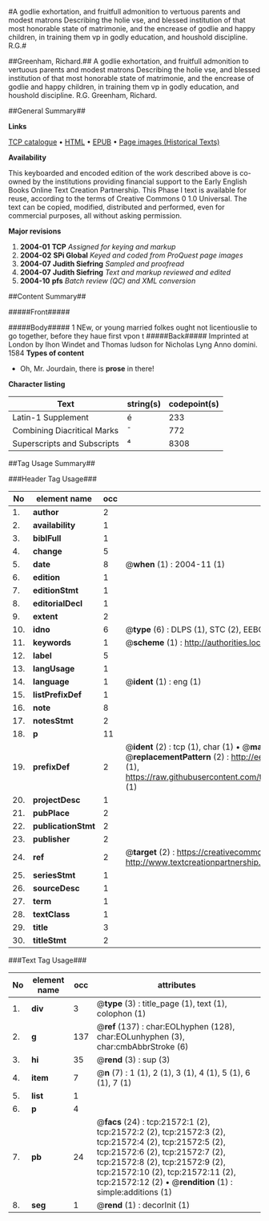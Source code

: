 #A godlie exhortation, and fruitfull admonition to vertuous parents and modest matrons Describing the holie vse, and blessed institution of that most honorable state of matrimonie, and the encrease of godlie and happy children, in training them vp in godly education, and houshold discipline. R.G.#

##Greenham, Richard.##
A godlie exhortation, and fruitfull admonition to vertuous parents and modest matrons Describing the holie vse, and blessed institution of that most honorable state of matrimonie, and the encrease of godlie and happy children, in training them vp in godly education, and houshold discipline. R.G.
Greenham, Richard.

##General Summary##

**Links**

[TCP catalogue](http://www.ota.ox.ac.uk/tcp/)  • 
[HTML](http://tei.it.ox.ac.uk/tcp/Texts-HTML/free/A01/A01383.html)  • 
[EPUB](http://tei.it.ox.ac.uk/tcp/Texts-EPUB/free/A01/A01383.epub) • 
[Page images (Historical Texts)](https://data.historicaltexts.jisc.ac.uk/view?pubId=eebo-99856056e&pageId=eebo-99856056e-21572-1)

**Availability**

This keyboarded and encoded edition of the
	       work described above is co-owned by the institutions
	       providing financial support to the Early English Books
	       Online Text Creation Partnership. This Phase I text is
	       available for reuse, according to the terms of Creative
	       Commons 0 1.0 Universal. The text can be copied,
	       modified, distributed and performed, even for
	       commercial purposes, all without asking permission.

**Major revisions**

1. __2004-01__ __TCP__ *Assigned for keying and markup*
1. __2004-02__ __SPi Global__ *Keyed and coded from ProQuest page images*
1. __2004-07__ __Judith Siefring__ *Sampled and proofread*
1. __2004-07__ __Judith Siefring__ *Text and markup reviewed and edited*
1. __2004-10__ __pfs__ *Batch review (QC) and XML conversion*

##Content Summary##

#####Front#####

#####Body#####
1 NEw, or young married folkes ought not licentiouslie to go together, before they haue first vpon t
#####Back#####
Imprinted at London by Ihon Windet and Thomas Iudson for Nicholas Lyng Anno domini. 1584
**Types of content**

  * Oh, Mr. Jourdain, there is **prose** in there!

**Character listing**


|Text|string(s)|codepoint(s)|
|---|---|---|
|Latin-1 Supplement|é|233|
|Combining             Diacritical Marks|̄|772|
|Superscripts             and Subscripts|⁴|8308|

##Tag Usage Summary##

###Header Tag Usage###

|No|element name|occ|attributes|
|---|---|---|---|
|1.|__author__|2||
|2.|__availability__|1||
|3.|__biblFull__|1||
|4.|__change__|5||
|5.|__date__|8| @__when__ (1) : 2004-11 (1)|
|6.|__edition__|1||
|7.|__editionStmt__|1||
|8.|__editorialDecl__|1||
|9.|__extent__|2||
|10.|__idno__|6| @__type__ (6) : DLPS (1), STC (2), EEBO-CITATION (1), PROQUEST (1), VID (1)|
|11.|__keywords__|1| @__scheme__ (1) : http://authorities.loc.gov/ (1)|
|12.|__label__|5||
|13.|__langUsage__|1||
|14.|__language__|1| @__ident__ (1) : eng (1)|
|15.|__listPrefixDef__|1||
|16.|__note__|8||
|17.|__notesStmt__|2||
|18.|__p__|11||
|19.|__prefixDef__|2| @__ident__ (2) : tcp (1), char (1)  •  @__matchPattern__ (2) : ([0-9\-]+):([0-9IVX]+) (1), (.+) (1)  •  @__replacementPattern__ (2) : http://eebo.chadwyck.com/downloadtiff?vid=$1&page=$2 (1), https://raw.githubusercontent.com/textcreationpartnership/Texts/master/tcpchars.xml#$1 (1)|
|20.|__projectDesc__|1||
|21.|__pubPlace__|2||
|22.|__publicationStmt__|2||
|23.|__publisher__|2||
|24.|__ref__|2| @__target__ (2) : https://creativecommons.org/publicdomain/zero/1.0/ (1), http://www.textcreationpartnership.org/docs/. (1)|
|25.|__seriesStmt__|1||
|26.|__sourceDesc__|1||
|27.|__term__|1||
|28.|__textClass__|1||
|29.|__title__|3||
|30.|__titleStmt__|2||


###Text Tag Usage###

|No|element name|occ|attributes|
|---|---|---|---|
|1.|__div__|3| @__type__ (3) : title_page (1), text (1), colophon (1)|
|2.|__g__|137| @__ref__ (137) : char:EOLhyphen (128), char:EOLunhyphen (3), char:cmbAbbrStroke (6)|
|3.|__hi__|35| @__rend__ (3) : sup (3)|
|4.|__item__|7| @__n__ (7) : 1 (1), 2 (1), 3 (1), 4 (1), 5 (1), 6 (1), 7 (1)|
|5.|__list__|1||
|6.|__p__|4||
|7.|__pb__|24| @__facs__ (24) : tcp:21572:1 (2), tcp:21572:2 (2), tcp:21572:3 (2), tcp:21572:4 (2), tcp:21572:5 (2), tcp:21572:6 (2), tcp:21572:7 (2), tcp:21572:8 (2), tcp:21572:9 (2), tcp:21572:10 (2), tcp:21572:11 (2), tcp:21572:12 (2)  •  @__rendition__ (1) : simple:additions (1)|
|8.|__seg__|1| @__rend__ (1) : decorInit (1)|
